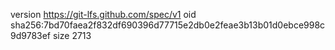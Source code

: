 version https://git-lfs.github.com/spec/v1
oid sha256:7bd70faea2f832df690396d77715e2db0e2feae3b13b01d0ebce998c9d9783ef
size 2713
